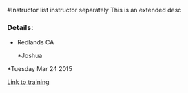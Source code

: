 #Instructor
list instructor separately
This is an extended desc

### Details:
* Redlands CA
  
    *Joshua

*Tuesday Mar 24 2015

[Link to training](http://training.github.com)
